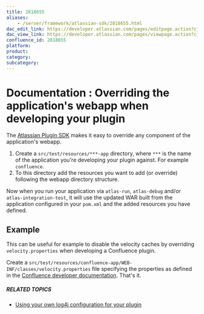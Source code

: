 ```yaml
---
title: 2818655
aliases:
    - /server/framework/atlassian-sdk/2818655.html
dac_edit_link: https://developer.atlassian.com/pages/editpage.action?cjm=wozere&pageId=2818655
dac_view_link: https://developer.atlassian.com/pages/viewpage.action?cjm=wozere&pageId=2818655
confluence_id: 2818655
platform:
product:
category:
subcategory:
---
```

# Documentation : Overriding the application's webapp when developing your plugin

The <a href="https://maven.atlassian.com/public/com/atlassian/amps/atlassian-plugin-sdk" class="external-link">Atlassian Plugin SDK</a> makes it easy to override any component of the application's webapp.

1.  Create a `src/test/resources/***-app` directory, where `***` is the name of the application you're developing your plugin against. For example `confluence`.
2.  To this directory add the resources you want to add (or override) following the webapp directory structure.

Now when you run your application via `atlas-run`, `atlas-debug` and/or `atlas-integration-test`, it will use the updated WAR built from the application configured in your `pom.xml` and the added resources you have defined.

## Example

This can be useful for example to disable the velocity caches by overriding `velocity.properties` when developing a Confluence plugin.

Create a `src/test/resources/confluence-app/WEB-INF/classes/velocity.properties` file specifying the properties as defined in the [Confluence developer documentation](https://developer.atlassian.com/display/CONFDEV/Disable+Velocity+Caching). That's it.

##### RELATED TOPICS

-   [Using your own log4j configuration for your plugin](/server/framework/atlassian-sdk/using-your-own-log4j-configuration-for-your-plugin-2818658.html)

















































































































































































































































































































